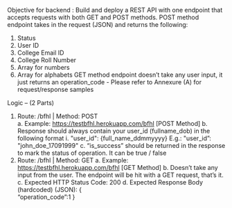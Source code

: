 Objective for backend : 
Build and deploy a REST API with one endpoint that accepts requests with both GET and POST methods. 
POST method endpoint takes in the request (JSON) and returns the following: 
1. Status 
2. User ID 
3. College Email ID 
4. College Roll Number 
5. Array for numbers 
6. Array for alphabets 
GET method endpoint doesn’t take any user input, it just returns an operation_code - 
Please refer to Annexure (A) for request/response samples 

Logic – (2 Parts) 
1. Route: /bfhl 
| Method: POST  
a. Example: https://testbfhl.herokuapp.com/bfhl [POST Method] 
b. Response should always contain your user_id (fullname_dob) in the following format 
         i.   "user_id": {full_name_ddmmyyyy} 
              E.g.:  "user_id”:  "john_doe_17091999" 
c. “is_success” should be returned in the response to mark the status of operation. It can 
be true / false
2. Route: /bfhl  | Method: GET 
a. Example: https://testbfhl.herokuapp.com/bfhl [GET Method] 
b. Doesn’t take any input from the user. The endpoint will be hit with a GET request, that’s 
it. 
c. Expected HTTP Status Code: 200 
d. Expected Response Body (hardcoded) (JSON): 
           {  
               “operation_code”:1 
            }
